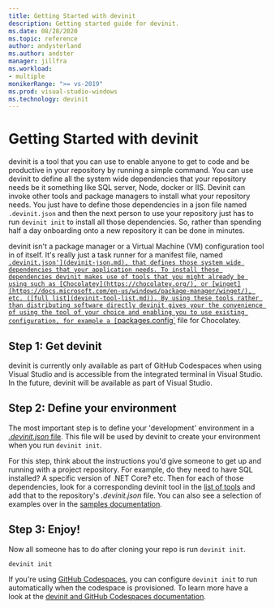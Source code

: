 ```yaml
---
title: Getting Started with devinit
description: Getting started guide for devinit.
ms.date: 08/28/2020
ms.topic: reference
author: andysterland
ms.author: andster
manager: jillfra
ms.workload:
- multiple
monikerRange: ">= vs-2019"
ms.prod: visual-studio-windows
ms.technology: devinit
---
```

# Getting Started with devinit

devinit is a tool that you can use to enable anyone to get to code and be productive in your repository by running a simple command. You can use devinit to define all the system wide dependencies that your repository needs be it something like SQL server, Node, docker or IIS. Devinit can invoke other tools and package managers to install what your repository needs. You just have to define those dependencies in a json file named  `.devinit.json` and then the next person to use your repository just has to run `devinit init` to install all those dependencies. So, rather than spending half a day onboarding onto a new repository it can be done in minutes.

devinit isn't a package manager or a Virtual Machine (VM) configuration tool in of itself. It's really just a task runner for a manifest file, named [`.devinit.json'](devinit-json.md), that defines those system wide dependencies that your application needs. To install these dependencies devinit makes use of tools that you might already be using such as [Chocolatey](https://chocolatey.org/), or [winget](https://docs.microsoft.com/en-us/windows/package-manager/winget/), etc. ([full list](devinit-tool-list.md)). By using these tools rather than distributing software directly devinit gives your the convenience of using the tool of your choice and enabling you to use existing configuration, for example a [`packages.config`](https://chocolatey.org/docs/commands-install#packagesconfig) file for Chocolatey.  

## Step 1: Get devinit

devinit is currently only available as part of GitHub Codespaces when using Visual Studio and is accessible from the integrated terminal in Visual Studio. In the future, devinit will be available as part of Visual Studio.

## Step 2: Define your environment

The most important step is to define your 'development' environment in a [_.devinit.json_ file](devinit-json.md). This file will be used by devinit to create your environment when you run `devinit init`.

For this step, think about the instructions you'd give someone to get up and running with a project repository. For example, do they need to have SQL installed? A specific version of .NET Core? etc. Then for each of those dependencies, look for a corresponding devinit tool in the [list of tools](devinit-tool-list.md) and add that to the repository's _.devinit.json_ file. You can also see a selection of examples over in the [samples documentation](sample-all-tool.md).

## Step 3: Enjoy!

Now all someone has to do after cloning your repo is run `devinit init`.

```console
devinit init
```

If you're using [GitHub Codespaces](https://github.com/features/codespaces), you can configure `devinit init` to run automatically when the codespace is provisioned. To learn more have a look at the [devinit and GitHub Codespaces documentation](devinit-and-codespaces.md).
